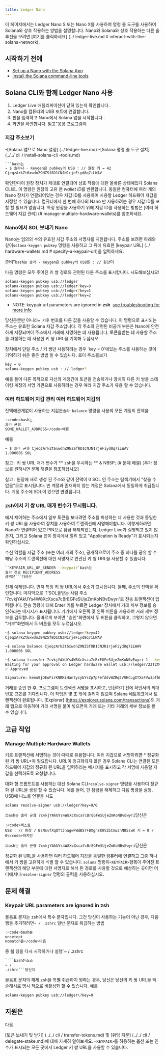```yaml
---
title: Ledger Nano
---
```


이 페이지에서는 Ledger Nano S 또는 Nano X를 사용하여 명령 줄 도구를 사용하여 Solana와 상호 작용하는 방법을 설명합니다. Nano와 Solana와 상호 작용하는 다른 솔루션을 보려면 \[여기를 클릭하세요\] (../ ledger-live.md # interact-with-the-solana-network).

## 시작하기 전에

- [Set up a Nano with the Solana App](../ledger-live.md)
- [Install the Solana command-line tools](../../cli/install-solana-cli-tools.md)

## Solana CLI와 함께 Ledger Nano 사용

1. Ledger Live 애플리케이션이 닫혀 있는지 확인합니다 .
2. Nano를 컴퓨터의 USB 포트에 연결합니다.
3. 핀을 입력하고 Nano에서 Solana 앱을 시작합니다 .
4. 화면을 확인합니다. 읽고"응용 프로그램이

### 지갑 주소보기

-\[Solana 앱으로 Nano 설정\] (../ ledger-live.md) -\[Solana 명령 줄 도구 설치\] (../../ cli / install-solana-cli -tools.md)

````bash
```bash는
~ $ 솔라나 - Keygen은 pubkey의 USB : // 원장 키 = 42
CjeqzArkZt6xwdnZ9NZSf8D1CNJN1rjeFiyd8q7iLWAV
````

확인한다이 원장 장치가 제대로 연결되어 상호 작용에 대한 올바른 상태에있다 Solana CLI로. 이 명령은 원장의 고유 한 *wallet ID*를 반환합니다. 동일한 컴퓨터에 여러 개의 Nano 장치가 연결되어있는 경우 지갑 ID를 사용하여 사용할 Ledger 하드웨어 지갑을 지정할 수 있습니다. 컴퓨터에서 한 번에 하나의 Nano 만 사용하려는 경우 지갑 ID를 포함 할 필요가 없습니다. 특정 원장을 사용하기 위해 지갑 ID를 사용하는 방법은 \[여러 하드웨어 지갑 관리\] (# manage-multiple-hardware-wallets)를 참조하세요.

### Nano에서 SOL 보내기 Nano

Nano는 임의의 수의 유효한 지갑 주소와 서명자를 지원합니다. 주소를 보려면 아래와 같이`solana-keygen pubkey` 명령을 사용하고 그 뒤에 유효한 \[keypair URL\] (../ hardware-wallets.md # specify-a-keypair-url)을 입력하세요.

준비"`bash는 솔라 - Keygen은 pubkey의 USB를 : // 원장`이

다음 명령은 모두 주어진 키 쌍 경로와 관련된 다른 주소를 표시합니다. 시도해보십시오!

```bash
solana-keygen pubkey usb://ledger
solana-keygen pubkey usb://ledger?key=0
solana-keygen pubkey usb://ledger?key=1
solana-keygen pubkey usb://ledger?key=2
```

- NOTE: keypair url parameters are ignored in **zsh** &nbsp;[see troubleshooting for more info](#troubleshooting)

당신은뿐만 아니라`= 키`후 번호를 다른 값을 사용할 수 있습니다. 이 명령으로 표시되는 주소는 유효한 Solana 지갑 주소입니다. 각 주소와 관련된 비공개 부분은 Nano에 안전하게 저장되며이 주소에서 거래에 서명하는 데 사용됩니다. 토큰을받는 데 사용할 주소를 파생하는 데 사용한 키 쌍 URL을 기록해 두십시오.

장치에서 단일 주소 / 키 쌍만 사용하려는 경우 'key = 0'에있는 주소를 사용하는 것이 기억하기 쉬운 좋은 방법 일 수 있습니다. 로이 주소를보기

```bash
key = 0
solana-keygen pubkey usb : // ledger?
```

예를 들어 다른 목적으로 자신의 계정간에 토큰을 전송하거나 장치의 다른 키 쌍을 스테이킹 계정의 서명 기관으로 사용하려는 경우 여러 지갑 주소가 유용 할 수 있습니다.

### 여러 하드웨어 지갑 관리 여러 하드웨어 지갑의

잔액에관계없이 사용하는 지갑은`솔라 balance` 명령을 사용의 모든 계정의 잔액을

```bash
:<code>bash는
솔라 균형
SOME_WALLET_ADDRESS</code>예를
```

예를

```bash
~ $ 솔라 균형 CjeqzArkZt6xwdnZ9NZSf8D1CNJN1rjeFiyd8q7iLWAV
1.000005 SOL
```

참고 : 키 쌍 URL 매개 변수가 ** zsh을 무시하는 ** & NBSP; (# 문제 해결) [추가 정보를 원하시면 문제 해결을 참조하십시오]

참고 : 원장에 새로 생성 된 주소와 같이 잔액이 0 SOL 인 주소는 탐색기에서 "찾을 수 없음"으로 표시됩니다. 빈 계정과 존재하지 않는 계정은 Solana에서 동일하게 취급됩니다. 계정 주소에 SOL이 있으면 변경됩니다.

### zsh에서 키 쌍 URL 매개 변수가 무시됩니다.

에서 제어하는 ​​주소에서 일부 토큰을 보내려면 주소를 파생하는 데 사용한 것과 동일한 키 쌍 URL을 사용하여 장치를 사용하여 트랜잭션에 서명해야합니다. 이렇게하려면 Nano가 연결되어 있고 PIN으로 잠금 해제되었는지, Ledger Live가 실행되고 있지 않은지, 그리고 Solana 앱이 장치에서 열려 있고 "Application is Ready"가 표시되는지 확인하십시오.

수신 역할을 지갑 주소 (또는 여러 개의 주소), 공개적으로이 주소 중 하나를 공유 할 수 해당 주소의 트랜잭션에 대한 서명자로 연관된 키 쌍 URL을 사용할 수 있습니다.

````bash
``KEYPAIR_URL_OF_SENDER --keypair`bash는
솔라 전송 RECIPIENT_ADDRESS
금액은```다음은
````

전체 예제입니다. 먼저 특정 키 쌍 URL에서 주소가 표시됩니다. 둘째, 주소의 잔액을 확인합니다. 마지막으로 '1'SOL을받는 사람 주소 '7cvkjYAkUYs4W8XcXsca7cBrEGFeSUjeZmKoNBvEwyri'로 전송 트랜잭션이 입력됩니다. 전송 명령에 대해 Enter 키를 누르면 Ledger 장치에서 거래 세부 정보를 승인하라는 메시지가 표시됩니다. 기기에서 오른쪽 및 왼쪽 버튼을 사용하여 거래 세부 정보를 검토합니다. 올바르게 보이면 "승인"화면에서 두 버튼을 클릭하고, 그렇지 않으면 "거부"화면에서 두 버튼을 모두 누르십시오.

```bash
~$ solana-keygen pubkey usb://ledger?key=42
CjeqzArkZt6xwdnZ9NZSf8D1CNJN1rjeFiyd8q7iLWAV

~$ solana balance CjeqzArkZt6xwdnZ9NZSf8D1CNJN1rjeFiyd8q7iLWAV
1.000005 SOL

~$ solana transfer 7cvkjYAkUYs4W8XcXsca7cBrEGFeSUjeZmKoNBvEwyri 1 --keypair usb://ledger?key=42
Waiting for your approval on Ledger hardware wallet usb://ledger/2JT2Xvy6T8hSmT8g6WdeDbHUgoeGdj6bE2VueCZUJmyN
✅ Approved

Signature: kemu9jDEuPirKNRKiHan7ycybYsZp7pFefAdvWZRq5VRHCLgXTXaFVw3pfh87MQcWX4kQY4TjSBmESrwMApom1V
```

거래를 승인 한 후, 프로그램이 트랜잭션 서명을 표시하고, 반환하기 전에 확인서의 최대 번호 (32)를 기다립니다. 이 작업은 몇 초 밖에 걸리지 않으며 Solana 네트워크에서 트랜잭션이 완료됩니다. \[Explorer\] (https://explorer.solana.com/transactions)의 거래 탭으로 이동하여 거래 서명을 붙여 넣으면이 거래 또는 기타 거래의 세부 정보를 볼 수 있습니다.

## 고급 작업

### Manage Multiple Hardware Wallets

키로 트랜잭션에 서명하는 것이 때때로 유용합니다. 여러 지갑으로 서명하려면 * 정규화 된 키 쌍 URL*이 필요합니다. URL이 정규화되지 않은 경우 Solana CLI는 연결된 모든 하드웨어 지갑의 정규화 된 URL을 입력하라는 메시지를 표시하고 각 서명에 사용할 지갑을 선택하도록 요청합니다.

대화 형 프롬프트를 사용하는 대신 Solana CLI`resolve-signer` 명령을 사용하여 정규화 된 URL을 생성 할 수 있습니다. 예를 들어, 핀 잠금을 해제하고 다음 명령을 실행, USB에 나노를 연결을 시도

```text
solana resolve-signer usb://ledger?key=0/0
```

:`bash는 솔라 균형 7cvkjYAkUYs4W8XcXsca7cBrEGFeSUjeZmKoNBvEwyri`당신은

```text
:<code>텍스트
USB : // 원장 / BsNsvfXqQTtJnagwFWdBS7FBXgnsK8VZ5CmuznN85swK 키 = 0 /
0</code>하지만
```

:`bash는 솔라 균형 7cvkjYAkUYs4W8XcXsca7cBrEGFeSUjeZmKoNBvEwyri`당신은

정규화 된 URL을 사용하면 여러 하드웨어 지갑을 동일한 컴퓨터에 연결하고 그중 하나에서 키 쌍을 고유하게 식별 할 수 있습니다. `solana` 명령이`<KEYPAIR>`항목이 주어진 트랜잭션의 해당 부분에 대한 서명자로 해석 된 경로를 사용할 것으로 예상하는 곳이면 어디에서나`resolve-signer` 명령의 출력을 사용하십시오.

## 문제 해결

### Keypair URL parameters are ignored in zsh

물음표 문자는 zsh에서 특수 문자입니다. 그건 당신이 사용하는 기능이 아닌 경우, 다음 행을 추가하려면`~ / .zshrc` 일반 문자로 취급하는 방법

```bash
:<code>bash는
unsetopt
nomatch을</code>다음
```

중 쉘 창을 다시 시작하거나 실행`~ / .zshrc

`````bash
````bash는소스
~ /
.zshrc```당신이
`````

물음표 문자의 해제 zsh을 특별 취급하지 원하는 경우, 당신은 당신의 키 쌍 URL을 백 슬래시로 명시 적으로 비활성화 할 수 있습니다. 예를

```bash
solana-keygen pubkey usb://ledger\?key=0
```

## 지원은

다음

\[토큰 보내기 및 받기\] (../../ cli / transfer-tokens.md) 및 \[위임 지분\] (../../ cli / delegate-stake.md)에 대해 자세히 알아보세요. `<KEYPAIR>`를 허용하는 옵션 또는 인수가 표시되는 모든 곳에서 Ledger 키 쌍 URL을 사용할 수 있습니다.

